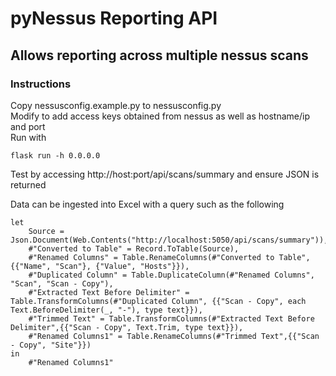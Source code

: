 # pyNessus Reporting API

## Allows reporting across multiple nessus scans

### Instructions
Copy nessusconfig.example.py to nessusconfig.py  
Modify to add access keys obtained from nessus as well as hostname/ip and port  
Run with
```
flask run -h 0.0.0.0
```

Test by accessing http://host:port/api/scans/summary and ensure JSON is returned

Data can be ingested into Excel with a query such as the following
```
let
    Source = Json.Document(Web.Contents("http://localhost:5050/api/scans/summary")),
    #"Converted to Table" = Record.ToTable(Source),
    #"Renamed Columns" = Table.RenameColumns(#"Converted to Table",{{"Name", "Scan"}, {"Value", "Hosts"}}),
    #"Duplicated Column" = Table.DuplicateColumn(#"Renamed Columns", "Scan", "Scan - Copy"),
    #"Extracted Text Before Delimiter" = Table.TransformColumns(#"Duplicated Column", {{"Scan - Copy", each Text.BeforeDelimiter(_, "-"), type text}}),
    #"Trimmed Text" = Table.TransformColumns(#"Extracted Text Before Delimiter",{{"Scan - Copy", Text.Trim, type text}}),
    #"Renamed Columns1" = Table.RenameColumns(#"Trimmed Text",{{"Scan - Copy", "Site"}})
in
    #"Renamed Columns1"
```